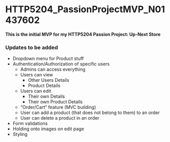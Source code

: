 # HTTP5204_PassionProjectMVP_N01437602
**This is the initial MVP for my HTTP5204 Passion Project: Up-Next Store**


### Updates to be added
* Dropdown menu for Product stuff
* Authentication/Authorization of specific users
  * Admins can access everything
  * Users can view
    * Other Users Details
    * Product Details
  * Users can edit
    * Their own Details
    * Their own Product Details
  * “Order/Cart” feature (MVC building)
  * User can add a product (that does not belong to them) to an order
  * User can delete a product in an order
* Form validations
* Holding onto images on edit page
* Styling
